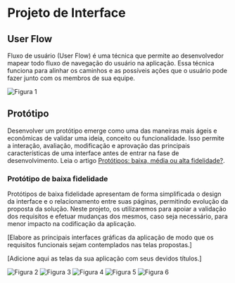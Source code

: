 
# Projeto de Interface

## User Flow

Fluxo de usuário (User Flow) é uma técnica que permite ao desenvolvedor mapear todo fluxo de navegação do usuário na aplicação. Essa técnica funciona para alinhar os caminhos e as possíveis ações que o usuário pode fazer junto com os membros de sua equipe.

<img src="https://i.ibb.co/ZYY7Dqs/Prot-tipo-IOT-UNity-ver-1.png" alt="Figura 1">

## Protótipo

Desenvolver um protótipo emerge como uma das maneiras mais ágeis e econômicas de validar uma ideia, conceito ou funcionalidade. Isso permite a interação, avaliação, modificação e aprovação das principais características de uma interface antes de entrar na fase de desenvolvimento. Leia o artigo [Protótipos: baixa, média ou alta fidelidade?](https://medium.com/ladies-that-ux-br/prot%C3%B3tipos-baixa-m%C3%A9dia-ou-alta-fidelidade-71d897559135).







### Protótipo de baixa fidelidade

Protótipos de baixa fidelidade apresentam de forma simplificada o design da interface e o relacionamento entre suas páginas, permitindo evolução da proposta da solução. Neste projeto, os utilizaremos para apoiar a validação dos requisitos e efetuar mudanças dos mesmos, caso seja necessário, para menor impacto na codificação da aplicação.

[Elabore as principais interfaces gráficas da aplicação de modo que os requisitos funcionais sejam contemplados nas telas propostas.]

[Adicione aqui as telas da sua aplicação com seus devidos títulos.] 

<img src="https://i.ibb.co/hd839h7/Desktop-2.png" alt="Figura 2"/>

<img src="https://i.ibb.co/cgjDJD0/Desktop-3.png" alt="Figura 3"/> 

<img src="https://i.ibb.co/NmXN5SS/Desktop-4.png" alt="Figura 4"/>

<img src="https://i.ibb.co/sPFJL6f/Desktop-5.png" alt="Figura 5"/>

<img src="https://i.ibb.co/2NpxWV6/Desktop-6.png" alt="Figura 6"/> 



